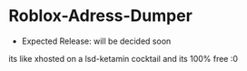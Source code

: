 # Roblox-Adress-Dumper
* Expected Release: will be decided soon

 its like xhosted on a lsd-ketamin cocktail and its 100% free :0
